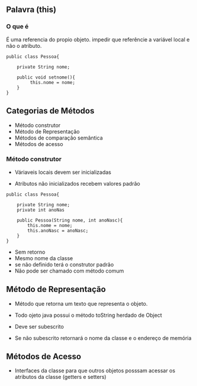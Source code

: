 ## Palavra (this)

### O que é
É uma referencia do propio objeto.
impedir que referêncie a variável local e não o atributo.

```
public class Pessoa{ 

    private String nome;

    public void setnome(){
         this.nome = nome;
    }
}
```
## Categorias de Métodos

- Método construtor
- Método de Representação
- Métodos de comparação semântica
- Métodos de acesso

### Método construtor

- Váriaveis locais devem ser inicializadas

- Atributos não inicializados recebem valores padrão

```
public class Pessoa{ 

    private String nome;
    private int anoNas

    public Pessoa(String nome, int anoNasc){
        this.nome = nome;
        this.anoNasc = anoNasc;
    }
}
```

- Sem retorno
- Mesmo nome da classe
- se não definido terá o construtor padrão
- Não pode ser chamado com método comum

## Método de Representação

- Método que retorna um texto que representa o objeto.

- Todo ojeto java possui o método toString herdado de Object

- Deve ser subescrito

- Se não subescrito retornará o nome da classe e o endereço de memória

## Métodos de Acesso

- Interfaces da classe para que outros objetos posssam acessar os atributos da classe (getters e setters)

